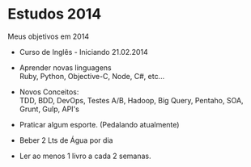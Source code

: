 Estudos 2014
===========

Meus objetivos em 2014
  
- Curso de Inglês - Iniciando 21.02.2014  
  
- Aprender novas linguagens    
  Ruby, Python, Objective-C, Node, C#, etc...  
  
- Novos Conceitos:  
  TDD, BDD, DevOps, Testes A/B, Hadoop, Big Query, Pentaho, SOA, Grunt, Gulp, API's  
    
- Praticar algum esporte. (Pedalando atualmente)
  
- Beber 2 Lts de Água por dia  
  
- Ler ao menos 1 livro a cada 2 semanas.
